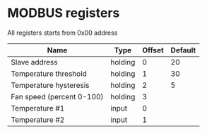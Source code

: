 # MODBUS registers

All registers starts from 0x00 address

| Name | Type | Offset | Default |
|--|--|--|--|
| Slave address | holding | 0 | 20 |
| Temperature threshold| holding | 1 | 30 |
| Temperature hysteresis| holding | 2 | 5 |
| Fan speed (percent 0-100) | holding | 3 
| Temperature #1 | input | 0 
| Temperature #2 | input | 1